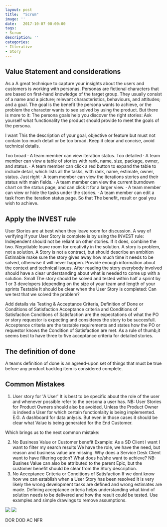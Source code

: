 ```yaml
---
layout: post
title:  "Scrum"
image: ''
date:   2017-10-07 00:00:00
tags:
- Scrum 
description: ''
categories:
- Itterative
- Story
---
```


## Value Statement and considerations
As a <Persona>
A great technique to capture your insights about the users and customers is working with personas. Personas are fictional characters that are based on first-hand knowledge of the target group. They usually consist of a name and a picture; relevant characteristics, behaviours, and attitudes; and a goal. The goal is the benefit the persona wants to achieve, or the problem the character wants to see solved by using the product.
But there is more to it: The persona goals help you discover the right stories: Ask yourself what functionality the product should provide to meet the goals of the persona.
 
I want <Functionality>
This the description of your goal, objective or feature but must not contain too much detail or be too broad. Keep it clear and concise, avoid technical details.
 
Too broad
·         A team member can view iteration status.
Too detailed
·         A team member can view a table of stories with rank, name, size, package, owner, and status.
·         A team member can click a red button to expand the table to include detail, which lists all the tasks, with rank, name, estimate, owner, status.
Just right
·         A team member can view the iterations stories and their status with main fields.
·         A team member can view the current burndown chart on the status page, and can click it for a larger view.
·         A team member can view or hide the tasks under the stories.
·         A team member can edit a task from the iteration status page.
So that <Benefit>
The benefit, result or goal you wish to achieve.
 
## Apply the INVEST rule
User Stories are at best when they leave room for discussion. A way of verifying if your User Story is complete is by using the INVEST rule:
Independent
should not be reliant on other stories. If it does, combine the two.
Negotiable
leave room for creativity in the solution. A story is problem, not a solution.
A Story is not a contract, but should describe an ambition  
Estimable
make sure the story gives away how much time it needs to be solved, otherwise it will never happen.
Provide enough information about the context and technical issues. After reading the story everybody involved should have a clear understanding about what is needed to come up with a solution.
Small 
The story should be solved and tested within half a sprint by 1 or 3 developers (depending on the size of your team and length of your sprints 
Testable
It should be clear when the User Story is completed: Can we test that we solved the problem?
 
Add details via Testing & Acceptance Criteria, Definition of Done or Conditions of Satisfaction
Acceptance criteria and Conditions of Satisfaction
Conditions of Satisfaction are the expectations of what the PO or story requestor is expecting and consideres the story to be succesfull.
Acceptence criteria are the testable requirements and states how the PO or requestor knows the Condition of Satisfaction are met.
 As a rule of thumb,it seems best to have three to five acceptance criteria for detailed stories.
 
## The definition of done
A teams definition of done is an agreed-upon set of things that must be true before any product backlog item is considered complete.
 
 
## Common Mistakes
1. User story for 'A User'
It is best to be specific about the role of the user and whenever possible refer to the persona a user has.
NB: User Stories for Product Owners should also be avoided, Unless the Product Owner is indeed a User for which certain functionlaity is being implemented. E.G. A dashboard for data anlysis. But even in those cases it should be clear what Value is being generated for the End Customer.

Which brings us to the next common mistake:

2. No Business Value or Customer benefit
Example:
As a SD Client I want I want to filter my search results
We have the role, we have the need, but reason and business value are missing. Why does a Service Desk Client want to have filtering option? What does he/she want to achieve?
NB: Busines Value can also be attributed to the parent Epic, but the customer benefit should be clear from the Story description.
3. No Acceptance Criteria or Conditions of Satisfaction
If we dont know how we can establish when a User Story has been resolved it is very likely the wrong development tasks are defined and wrong estimates are made. Defining acceptance criteria helps understanding what kind of solution needs to be delivered and how the result could be tested.
Use examples and simple drawings to remove assumptions.



<img src="https://drive.google.com/file/d/0B2NestB6vuChcDc3a3N3M3pmbVU/view?usp=sharing">


<img src="https://drive.google.com/file/d/0B2NestB6vuChVUpGOUVOV2J2dXc/view?usp=sharing">

DOR
DOD
AC
NFR
